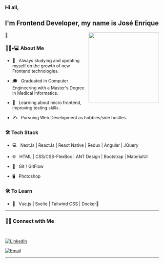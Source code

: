 ### Hi all, <h2> I'm Frontend Developer, my name is José Enrique</h2> 👋

<img align='right' src="https://media.giphy.com/media/M9gbBd9nbDrOTu1Mqx/giphy.gif" width="230">

<h3> 👨🏻•💻 About Me </h3>



- 🤔 &nbsp; Always studying and updating myself on the growth of new Frontend technologies.

- 🎓 &nbsp; Graduated in Computer Engineering with a Master's Degree in Medical Informatics.

- 🌱 &nbsp; Learning about micro frontend, improving testing skills.

- ✍️ &nbsp; Pursuing Web Development as hobbies/side hustles.



<h3>🛠 Tech Stack</h3>



- 💻 &nbsp; NextJs | ReactJs | React Native | Redux | Angular | JQuery

- 🌐 &nbsp; HTML | CSS/CSS-FlexBox | ANT Design | Bootstrap | MaterialUI 

- 🔧 &nbsp; Git / GitFlow

- 🖥 &nbsp; Photoshop





<h3>🛠 To Learn</h3>

- 🔧 &nbsp; Vue.js | Svelte | Tailwind CSS | Docker🐳 

<hr>


<h3> 🤝🏻 Connect with Me </h3>

<br>



<p align="center">

<a href="https://www.linkedin.com/in/joseenrique-dev/"><img alt="LinkedIn" src="https://img.shields.io/badge/LinkedIn-Jos%C3%A9%20Enrique-blue?style=flat-square&logo=linkedin"></a>

<a href="mailto:joseenrique.dev@gmail.com"><img alt="Email" src="https://img.shields.io/badge/Email-joseenrique.dev@gmail.com-blue?style=flat-square&logo=gmail"></a>

</p>






<hr>
